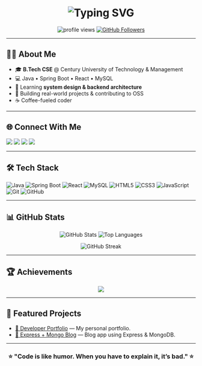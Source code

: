 <!-- Profile Header -->
<h1 align="center">
  <img src="https://readme-typing-svg.herokuapp.com?font=Fira+Code&size=30&pause=1000&color=0CF7E8&center=true&vCenter=true&width=580&lines=Hey+%F0%9F%91%8B%2C+I'm+Ashish+Kumar;Aspiring+Software+Developer;Full+Stack+%E2%80%94+Java+%7C+Spring+Boot;Turning+Ideas+into+Code" alt="Typing SVG" />
</h1>

<p align="center">
  <img src="https://komarev.com/ghpvc/?username=ashish07rishu&label=Profile%20views&color=0e75b6&style=flat" alt="profile views" />
  <a href="https://github.com/ashish07rishu?tab=followers">
    <img src="https://img.shields.io/github/followers/ashish07rishu?label=Followers&style=social" alt="GitHub Followers"/>
  </a>
</p>

---

## 🧑‍💼 About Me
- 🎓 **B.Tech CSE** @ Century University of Technology & Management  
- 💻 Java • Spring Boot • React • MySQL  
- 🌱 Learning **system design & backend architecture**  
- 🚀 Building real-world projects & contributing to OSS  
- ☕ Coffee-fueled coder

---

## 🌐 Connect With Me
<p>
<a href="https://linkedin.com/in/ashish07kumar" target="_blank"><img src="https://img.shields.io/badge/LinkedIn-0A66C2?style=for-the-badge&logo=linkedin&logoColor=white"/></a>
<a href="https://x.com/intellectual_09" target="_blank"><img src="https://img.shields.io/badge/Twitter-1DA1F2?style=for-the-badge&logo=twitter&logoColor=white"/></a>
<a href="https://leetcode.com/ashish7kumar" target="_blank"><img src="https://img.shields.io/badge/LeetCode-FFA116?style=for-the-badge&logo=leetcode&logoColor=white"/></a>
<a href="mailto:2309kumarashish@gmail.com"><img src="https://img.shields.io/badge/Gmail-D14836?style=for-the-badge&logo=gmail&logoColor=white"/></a>
</p>

---

## 🛠 Tech Stack
![Java](https://img.shields.io/badge/Java-ED8B00?style=for-the-badge&logo=java&logoColor=white)
![Spring Boot](https://img.shields.io/badge/Spring_Boot-6DB33F?style=for-the-badge&logo=springboot&logoColor=white)
![React](https://img.shields.io/badge/React-00D9FF?style=for-the-badge&logo=react&logoColor=white)
![MySQL](https://img.shields.io/badge/MySQL-005C84?style=for-the-badge&logo=mysql&logoColor=white)
![HTML5](https://img.shields.io/badge/HTML5-E34F26?style=for-the-badge&logo=html5&logoColor=white)
![CSS3](https://img.shields.io/badge/CSS3-1572B6?style=for-the-badge&logo=css3&logoColor=white)
![JavaScript](https://img.shields.io/badge/JavaScript-F7DF1E?style=for-the-badge&logo=javascript&logoColor=000)
![Git](https://img.shields.io/badge/Git-F05033?style=for-the-badge&logo=git&logoColor=white)
![GitHub](https://img.shields.io/badge/GitHub-181717?style=for-the-badge&logo=github&logoColor=white)

---

## 📊 GitHub Stats
<p align="center">
  <img src="https://github-readme-stats.vercel.app/api?username=ashish07rishu&show_icons=true&theme=tokyonight" alt="GitHub Stats"/>
  <img src="https://github-readme-stats.vercel.app/api/top-langs/?username=ashish07rishu&layout=compact&theme=tokyonight" alt="Top Languages"/>
</p>

<p align="center">
  <img src="https://streak-stats.demolab.com?user=ashish07rishu&theme=tokyonight" alt="GitHub Streak"/>
</p>

---

## 🏆 Achievements
<p align="center">
  <img src="https://github-profile-trophy.vercel.app/?username=ashish07rishu&theme=tokyonight&no-frame=true&margin-w=15" />
</p>

---

## 🚀 Featured Projects
- [📂 Developer Portfolio](https://github.com/ashish07rishu/developer-portfolio) — My personal portfolio.  
- [📝 Express + Mongo Blog](https://github.com/ashish07rishu/express-mongo-blog) — Blog app using Express & MongoDB.

---

<h3 align="center">⭐ "Code is like humor. When you have to explain it, it’s bad." ⭐</h3>
